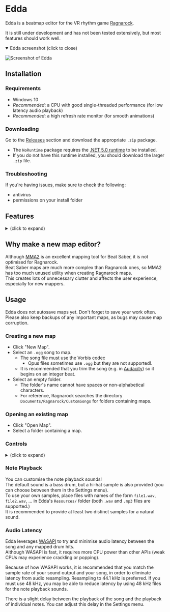 # Edda

Edda is a beatmap editor for the VR rhythm game [Ragnarock](https://www.ragnarock-vr.com/home).  

It is still under development and has not been tested extensively, but most features should work well.  

<details open>
  <summary>Edda screenshot (click to close)</summary>

  ![Screenshot of Edda](https://i.imgur.com/4DliaJ7.png)
</details>

## Installation

### Requirements
- Windows 10  
- *Recommended*: a CPU with good single-threaded performance (for low latency audio playback)
- *Recommended*: a high refresh rate monitor (for smooth animations)

### Downloading
Go to the [Releases](https://github.com/PKBeam/Edda/releases/latest) section and download the appropriate `.zip` package.
- The `NoRuntime` package requires the [.NET 5.0 runtime](https://dotnet.microsoft.com/download/dotnet/5.0/runtime) to be installed.
- If you do not have this runtime installed, you should download the larger `.zip` file.

### Troubleshooting
If you're having issues, make sure to check the following:
- antivirus
- permissions on your install folder  

## Features
<details>
  <summary>(click to expand)</summary>
  
  - Edit/change the following:
    - Song name
    - Artist name
    - Mapper name
    - Song BPM
    - Song start time offset
    - In-game environment (e.g. Midgard, Alfheim, ...)
    - Song file
    - Cover image
    - Map difficulties
      - Difficulty level (1-10)
      - Medal distances
      - Note jump speed  
  - Open existing Ragnarock maps and create new ones
    - Listen to the entire map with audio and mapped drum hits
       - Customise the note playback sound
       - Notes will be marked with the same rune that would appear in-game
       - Change the relative volumes of the song and mapped notes
    - Variable BPM support
    - Customise the editor grid
      - Toggle note placements snapping to grid
      - Change the beat division
      - Add a global offset 
        - this is not recommended - it causes incorrect runes to appear on notes
      - Change the spacing of the grid
      - Overlay the audio waveform of the song with the editor grid
    - Add and delete notes
    - Select multiple notes by dragging with the mouse
    - Operate on selected notes
      - Cut, copy, paste
      - Move up, down, left or right
      - Mirror notes
    - Undo and redo edits
  - In-built BPM finding tool
    - Press a key to a song's beat to automatically calculate its BPM
</details>

## Why make a new map editor?

Although [MMA2](https://github.com/Shadnix-was-taken/MediocreMapper) is an excellent mapping tool for Beat Saber, it is not optimised for Ragnarock.  
Beat Saber maps are much more complex than Ragnarock ones, so MMA2 has too much unused utility when creating Ragnarock maps.  
This creates lots of unnecessary clutter and affects the user experience, especially for new mappers.

## Usage

Edda does not autosave maps yet. Don't forget to save your work often.  
Please also keep backups of any important maps, as bugs may cause map corruption.  

### Creating a new map
- Click "New Map".
- Select an `.ogg` song to map.
   - The song file must use the Vorbis codec 
     - Opus files sometimes use `.ogg` but they are not supported!.
   - It is recommended that you trim the song (e.g. in [Audacity](https://www.audacityteam.org/)) so it begins on an integer beat.
- Select an empty folder.
  - The folder's name cannot have spaces or non-alphabetical characters.
  - For reference, Ragnarock searches the directory `Documents/Ragnarock/CustomSongs` for folders containing maps.

### Opening an existing map
- Click "Open Map".
- Select a folder containing a map.

### Controls

<details>
  <summary>(click to expand)</summary>
  
#### Mouse
- Click and drag to select multiple notes.
- Left-click to place a new note or to select an existing note.
- Shift + Left-click to add a note to the selection.
- Right-click to remove a note or to clear the selection.

#### Keyboard
- Ctrl-N: New Map
- Ctrl-O: Open Map
- Ctrl-S: Save Map
- Ctrl-C: Copy Selection
- Ctrl-X: Cut Selection
- Ctrl-V: Paste Clipboard
  - Notes will be pasted on the same row the mouse is currently over.
- Ctrl-M: Mirror Selection
- Ctrl-Z: Undo Edit
- Ctrl-Y: Redo Edit
  - (Ctrl-Shift-Z is also supported)

- Ctrl-[: Toggle left dock
- Ctrl-]: Toggle right dock
  
- Shift-Up: Move selection one gridline forwards
- Shift-Down: Move selection one gridline backwards
- Shift-Left: Move selection one column to the left
- Shift-Right: Move selection one column to the left
- Ctrl-Up: Move selection one beat forwards
- Ctrl-Down: Move selection one beat backwards

- Delete: Delete selected notes
- Escape: Unselect all notes
- Space: Play/pause song
</details>

### Note Playback
You can customise the note playback sounds!  
The default sound is a bass drum, but a hi-hat sample is also provided (you can choose between them in the Settings menu).  
To use your own samples, place files with names of the form `file1.wav`, `file2.wav`, ... in Edda's `Resources/` folder (both `.wav` and `.mp3` files are supported.)  
It is recommended to provide at least two distinct samples for a natural sound.  

### Audio Latency
Edda leverages [WASAPI](https://docs.microsoft.com/en-us/windows/win32/coreaudio/wasapi) to try and minimise audio latency between the song and any mapped drum hits.  
Although WASAPI is fast, it requires more CPU power than other APIs (weak CPUs may experience crackling or popping).  

Because of how WASAPI works, it is recommended that you match the sample rate of your sound output and your song, in order to eliminate latency from audio resampling. Resampling to 44.1 kHz is preferred. If you must use 48 kHz, you may be able to reduce latency by using 48 kHz files for the note playback sounds.  

There is a slight delay between the playback of the song and the playback of individual notes. You can adjust this delay in the Settings menu.  
